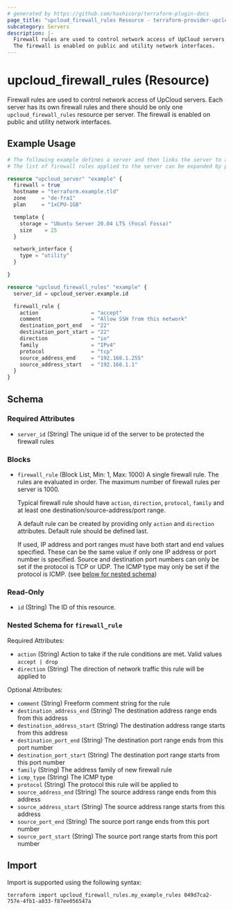 ```yaml
---
# generated by https://github.com/hashicorp/terraform-plugin-docs
page_title: "upcloud_firewall_rules Resource - terraform-provider-upcloud"
subcategory: Servers
description: |-
  Firewall rules are used to control network access of UpCloud servers. Each server has its own firewall rules and there should be only one upcloud_firewall_rules resource per server.
  The firewall is enabled on public and utility network interfaces.
---
```


# upcloud_firewall_rules (Resource)

Firewall rules are used to control network access of UpCloud servers. Each server has its own firewall rules and there should be only one `upcloud_firewall_rules` resource per server.
The firewall is enabled on public and utility network interfaces.

## Example Usage

```terraform
# The following example defines a server and then links the server to a single firewall rule. 
# The list of firewall rules applied to the server can be expanded by providing additional server_firewall_rules blocks.

resource "upcloud_server" "example" {
  firewall = true
  hostname = "terraform.example.tld"
  zone     = "de-fra1"
  plan     = "1xCPU-1GB"

  template {
    storage = "Ubuntu Server 20.04 LTS (Focal Fossa)"
    size    = 25
  }

  network_interface {
    type = "utility"
  }

}

resource "upcloud_firewall_rules" "example" {
  server_id = upcloud_server.example.id

  firewall_rule {
    action                 = "accept"
    comment                = "Allow SSH from this network"
    destination_port_end   = "22"
    destination_port_start = "22"
    direction              = "in"
    family                 = "IPv4"
    protocol               = "tcp"
    source_address_end     = "192.168.1.255"
    source_address_start   = "192.168.1.1"
  }
}
```

<!-- schema generated by tfplugindocs -->
## Schema

### Required Attributes

- `server_id` (String) The unique id of the server to be protected the firewall rules

### Blocks

- `firewall_rule` (Block List, Min: 1, Max: 1000) A single firewall rule. The rules are evaluated in order. The maximum number of firewall rules per server is 1000.

	Typical firewall rule should have `action`, `direction`, `protocol`, `family` and at least one destination/source-address/port range.

	A default rule can be created by providing only `action` and `direction` attributes. Default rule should be defined last.

	If used, IP address and port ranges must have both start and end values specified. These can be the same value if only one IP address or port number is specified.
	Source and destination port numbers can only be set if the protocol is TCP or UDP.
	The ICMP type may only be set if the protocol is ICMP. (see [below for nested schema](#nestedblock--firewall_rule))

### Read-Only

- `id` (String) The ID of this resource.

<a id="nestedblock--firewall_rule"></a>
### Nested Schema for `firewall_rule`

Required Attributes:

- `action` (String) Action to take if the rule conditions are met. Valid values `accept | drop`
- `direction` (String) The direction of network traffic this rule will be applied to

Optional Attributes:

- `comment` (String) Freeform comment string for the rule
- `destination_address_end` (String) The destination address range ends from this address
- `destination_address_start` (String) The destination address range starts from this address
- `destination_port_end` (String) The destination port range ends from this port number
- `destination_port_start` (String) The destination port range starts from this port number
- `family` (String) The address family of new firewall rule
- `icmp_type` (String) The ICMP type
- `protocol` (String) The protocol this rule will be applied to
- `source_address_end` (String) The source address range ends from this address
- `source_address_start` (String) The source address range starts from this address
- `source_port_end` (String) The source port range ends from this port number
- `source_port_start` (String) The source port range starts from this port number

## Import

Import is supported using the following syntax:

```shell
terraform import upcloud_firewall_rules.my_example_rules 049d7ca2-757e-4fb1-a833-f87ee056547a
```
